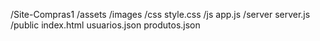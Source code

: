 /Site-Compras1
  /assets
    /images
  /css
    style.css
  /js
    app.js
  /server
    server.js
  /public
    index.html
  usuarios.json
  produtos.json
